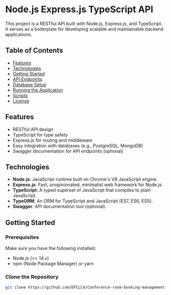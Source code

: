 # Node.js Express.js TypeScript API

This project is a RESTful API built with Node.js, Express.js, and TypeScript. It serves as a boilerplate for developing scalable and maintainable backend applications.

## Table of Contents

- [Features](#features)
- [Technologies](#technologies)
- [Getting Started](#getting-started)
- [API Endpoints](#api-endpoints)
- [Database Setup](#database-setup)
- [Running the Application](#running-the-application)
- [Scripts](#scripts)
- [License](#license)

## Features

- RESTful API design
- TypeScript for type safety
- Express.js for routing and middleware
- Easy integration with databases (e.g., PostgreSQL, MongoDB)
- Swagger documentation for API endpoints (optional)

## Technologies

- **Node.js**: JavaScript runtime built on Chrome's V8 JavaScript engine.
- **Express.js**: Fast, unopinionated, minimalist web framework for Node.js.
- **TypeScript**: A typed superset of JavaScript that compiles to plain JavaScript.
- **TypeORM**: An ORM for TypeScript and JavaScript (ES7, ES6, ES5).
- **Swagger**: API documentation tool (optional).

## Getting Started

### Prerequisites

Make sure you have the following installed:

- Node.js (>= 14.x)
- npm (Node Package Manager) or yarn

### Clone the Repository

```bash
git clone https://github.com/DTCLC4/Conference-room-booking-management-system
```
